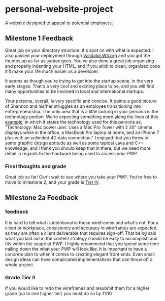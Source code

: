 # personal-website-project
A website designed to appeal to potential employers.

## Milestone 1 Feedback
Great job on your directory structure, it's spot on with what is expected. I also passed your deployment through [Validator.W3.org](https://validator.w3.org/nu/?doc=https%3A%2F%2Fbootcamp-coders.cnm.edu%2F~cbenjamin9%2Fpersonal-website-project%2Fpublic_html%2Fdocumentation%2Fmilestone-1.php) and you got the thumbs up as far as syntax goes. You've also done a great job organizing and properly indenting your HTML, and if you stick to clean, organized code it'll make your life much easier as a developer.

It seems as though you're trying to get into the startup scene, in the very early stages. That's a very cool and exciting place to be, and you will find many opportunities to be involved in local and international startups.

Your persona, overall, is very specific and concise. It paints a good picture of Shannon and his/her struggles as an employee transitioning into entrepreneurship. The only area that is a little lacking in your persona is the technology portion. We're expecting something more along the lines of this [example](https://bootcamp-coders.cnm.edu/projects/personal/example/), in which it states the technology used for this persona as, "Technology: Mac power user. Uses a Mac Pro Tower with 2 30” cinema displays while in the office, a MacBook Pro laptop at home, and an iPhone 7 plus with an unlimited 4G data connection." I enjoyed that you threw in some graphic design aptitude as well as some topical Java and C++ knowledge, and I think you should keep that in there, but we need more detail in regards to the hardware being used to access your PWP.

### Final thoughts and grade
Great job so far! Can't wait to see where you take your PWP. You're free to move to milestone 2, and your grade is [Tier IV](https://bootcamp-coders.cnm.edu/projects/personal/rubric/).

## Milestone 2a Feedback

### feedback
It is hard to tell what is intentional in these wireframes and what's not. For a client or workplace, consistency and accuracy in wireframes are expected, as they are often a client deliverable that requires sign-off. That being said what you laid out in the content strategy should be easy to accomplish and fits within the scope of PWP.  I highly recommend that you spend some time nailing down the what your PWP will look like. It is important to have a concrete plan to when it comes to creating elegant front ends. Even small design ideas can have complicated implementations that can throw off a whole project. 

### Grade Tier II
 If you would like to redo the wireframes and resubmit them for a higher grade (up to one higher tier) you must do so by 11/10
